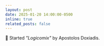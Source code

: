 ```yaml
---
layout: post
date: 2025-01-20 14:00:00-0500
inline: true
related_posts: false
---
```


:bookmark: Started _"Logicomix"_ by Apostolos Doxiadis.
